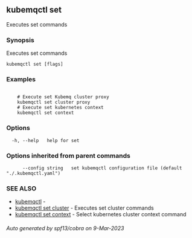 ## kubemqctl set

Executes set commands

### Synopsis

Executes set commands

```
kubemqctl set [flags]
```

### Examples

```

	# Execute set Kubemq cluster proxy
	kubemqctl set cluster proxy
	# Execute set kubernetes context
	kubemqctl set context

```

### Options

```
  -h, --help   help for set
```

### Options inherited from parent commands

```
      --config string   set kubemqctl configuration file (default "./.kubemqctl.yaml")
```

### SEE ALSO

* [kubemqctl](kubemqctl.md)	 - 
* [kubemqctl set cluster](kubemqctl_set_cluster.md)	 - Executes set cluster commands
* [kubemqctl set context](kubemqctl_set_context.md)	 - Select kubernetes cluster context command

###### Auto generated by spf13/cobra on 9-Mar-2023
